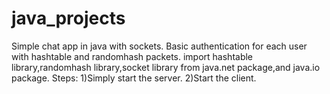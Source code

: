 # java_projects
Simple chat app in java with sockets.
Basic authentication for each user with hashtable and randomhash packets.
import hashtable library,randomhash library,socket library from java.net package,and java.io package.
Steps:
1)Simply start the server.
2)Start the client.



